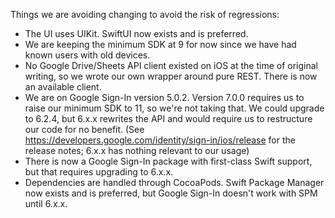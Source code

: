 Things we are avoiding changing to avoid the risk of regressions:
* The UI uses UIKit. SwiftUI now exists and is preferred.
* We are keeping the minimum SDK at 9 for now since we have had known users with old devices.
* No Google Drive/Sheets API client existed on iOS at the time of original writing, so we wrote our own wrapper around pure REST. There is now an available client.
* We are on Google Sign-In version 5.0.2. Version 7.0.0 requires us to raise our minimum SDK to 11, so we're not taking that. We could upgrade to 6.2.4, but 6.x.x rewrites the API and would require us to restructure our code for no benefit. (See https://developers.google.com/identity/sign-in/ios/release for the release notes; 6.x.x has nothing relevant to our usage)
* There is now a Google Sign-In package with first-class Swift support, but that requires upgrading to 6.x.x.
* Dependencies are handled through CocoaPods. Swift Package Manager now exists and is preferred, but Google Sign-In doesn't work with SPM until 6.x.x.

